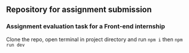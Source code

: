 ## Repository for assignment submission

### Assignment evaluation task for a Front-end internship

Clone the repo, open terminal in project directory and run `npm i` then `npm run dev`

